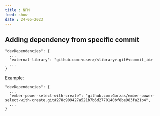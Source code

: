 ```yaml
---
title : NPM
feed: show
date : 24-05-2023
---
```


## Adding dependency from specific commit

```
"devDependencies": {
  ...
  "external-library": "github.com:<user>/<library>.git#<commit_id>
  ...
}
```

Example:

```
"devDependencies": {
  ...
  "ember-power-select-with-create": "github.com:Gorzas/ember-power-select-with-create.git#278c909427a521b7b6d2770140bf8be983fa21b4",
  ...
}
```
